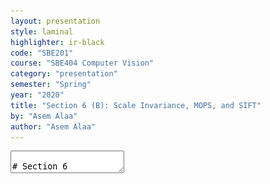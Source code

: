 ```yaml
---
layout: presentation
style: laminal
highlighter: ir-black
code: "SBE201"
course: "SBE404 Computer Vision"
category: "presentation"
semester: "Spring"
year: "2020"
title: "Section 6 (B): Scale Invariance, MOPS, and SIFT"
by: "Asem Alaa"
author: "Asem Alaa"
---
```


<textarea id="source" markdown="1">

# Section 6

## Scale Invariance, MOPS, and SIFT

##### Presentation by *{{ page.author }}*

{% include presentation-margins.html %}

---
## Problem definition


* Features or **key-points** are corners: unique in the image.
* Harris is a corner detector$^1$
* Harris operator is .green[invariant for translation, illumination and rotation].
* Harris operator is .red[variant for scaling].

### Example 

<div class="row">
<div class="col-md-6 small" markdown="1">

* In smaller image there is a corner.
* Difficult to detect in large scale.
* Not recognized for all scales. 
* Size of the window effect detectability. 
* Large corners needs large windows, vice versa.
</div>

<div class="col-md-6" markdown="1">
Two different scales 
<img style="width:430px"  src="../notebooks/media/sift_scale_invariant.jpg">

</div>

</div>

<div class="my-footer"><span markdown="1">
1. [{Section 4: Hough Transform and Harris Operator}](https://sbme-tutorials.github.io/2020/cv/presentations/week04.html#1)</span></div>

---
## How to achieve Scale Invariance

### Scale Invariance 1: Multi-Scale Feature Representation


* Common approach: detect features at multiple scales using a Gaussian pyramid
* Example: Multiscale Oriented PatcheS descriptor (MOPS) (Brown, Szeliski, Winder, 2004)

Technical Report (Microsoft Research): 

[{MSR-TR-2004-133 | December 2004}](https://www.microsoft.com/en-us/research/publication/multi-scale-oriented-patches/)


---
##### Key steps in MOPS
###### A) Construct Scale Space (Gaussian Pyramid)


<span style="display:block;text-align:center"><img style="width:450px"  src="../notebooks/media/Image_pyramid.png"></span>

* Each image $I\_s$ has scale $s \in \\{\sigma\_1,...,\sigma\_5\\}$

<div class="my-footer"><span markdown="1">
Images are adapted from slides by Matthew Brown
</span></div>

---
##### Key steps in MOPS
###### B) Keypoints representation

- Extract keypoints (corners) at the current scale $s \in \\{\sigma\_1, \sigma\_2,.., \sigma\_5\\}$
- Find the dominant orientation $\theta$ of the keypoint
- Each keypoint now is represented by $(x,y,s,\theta)$

.center[<img src="../notebooks/media/mops1.png">]


<div class="my-footer"><span markdown="1">
Images are adapted from slides by Matthew Brown
</span></div>

---
##### Key steps in MOPS
###### C) Photometric normalization

- Extract an **oriented** $40\times 40$ patch around the keypoint
- Scale to 1/5 size (Gaussian smoothing+subsampling)
- Rotate to horizontal and sample 8x8 window.
- Estimate the local mean $\hat{x}$ and the std $\hat{s\_x}$ of intensities in the 8x8.
- Normalize intensities $\hat{I} = \frac{I-\hat{x}}{\hat{s\_x}}$

.center[<img style="height:300px;"src="../notebooks/media/mops2.png">]


<div class="my-footer"><span markdown="1">
Images are adapted from slides by Matthew Brown
</span></div>

---
##### Key steps in MOPS
###### D) Extend to all scales

.center[<img style="height:300px;" src="../notebooks/media/mops3.png">]

##### Note on matching feature descriptors in MOPS

To facilitate the search process: 
- a Wavelet transform can be applied to the 8x8 patch.
- extracted coefficients = smaller fingerprint 
- can be used to hash-searching other descriptors.

<div class="my-footer"><span markdown="1">
Images are adapted from slides by Matthew Brown
</span></div>

---
### Scale Invariance 2: Capture the best features across scales

- MOPS represents features per-scale.
- In contrast, SIFT captures the best features along the scale axis.

### Scale Invariant Feature Transform (SIFT)

- not a new way to find key-points or corners
- descriptor of detected corners of different image scales
.center[![](../notebooks/media/sift_local_extrema.jpg)]
- Developed and patented by Lowe
.center.small[[{Distinctive Image Featuresfrom Scale-Invariant Keypoints}](https://www.cs.ubc.ca/~lowe/papers/ijcv04.pdf) [{Patent}](https://patents.google.com/patent/US6711293B1/en)]


---
class: small
### SIFT
### Key steps in SIFT

1. Scale-space construction
2. Scale-space extrema detection 
   - find local maxima in DoG space
    .center[<img style="width:200px;"src="../notebooks/media/sift_local_extrema.jpg">]
   - .small[Refine the points $\\{(x,y,s)\\}$ from (1).]
   - .small[Thresholding: by contrast and cornerness.]
3. Orientation assignment
   - HoG
4. Keypoint descriptor
   - HoG

---
### SIFT
#### 1. SIFT scale space (DOG)

In SIFT Pyramid we have 

* Octaves: different levels of image resolutions (pyramids levels)
* Scales: different scales of window in each octave level (different $\sigma$ of gaussian window)

.center[![](../notebooks/media/sift_dog.jpg)]


---
### SIFT
#### 1. SIFT scale space (DOG)

.center[<img style="width:350px;" src="../notebooks/media/sift_dog.jpg">]

* First octave starts with the $\times 2$ upsampled input.
* Subsequent octaves  $\times 2$ subsample their previous.
* Scales: $\sigma, k \sigma, k^2 \sigma, k^3 \sigma, k^4 \sigma$

The author suggests using:

- $\sigma = 1.6$
- $k=\sqrt{2}$

---
### SIFT
#### 1. SIFT scale space (DOG)

```python
# The following are suggested by SIFT author
N_OCTAVES = 4 
N_SCALES = 5 
SIGMA = 1.6
K = sqrt(2)
# s: (s, √2s , 2s, 2√2 s , 4s )
SIGMA_SEQ = lambda s: [ (K**i)*s for i in range(N_SCALES) ] 
# 1.6, 1.6√2, 3.2, 3.2√2, 6.4
SIGMA_SIFT = SIGMA_SEQ(SIGMA) 
KERNEL_RADIUS = lambda s : 2 * int(round(s))
KERNELS_SIFT = [ gaussian_kernel2d(std = s, 
                                   kernlen = 2 * KERNEL_RADIUS(s) + 1) 
                for s in SIGMA_SIFT ]
```
.center[<img style="width:550px;" src="../notebooks/media/sift_scales.png">]


---
class: small
#### 1. SIFT scale space (DOG)
##### Python's map, lambda, zip

```python
a = [1,2,3,4,5,6]
b = list(map(lambda ai: ai**2, a))
print(b)
```
```
[1, 4, 9, 16, 25, 36]
```
```python
a = [1,2,3,4,5,6]
b = list(map(lambda ai: ai**2, a))
print(list(zip(a,b)))
```
```
[(1, 1), (2, 4), (3, 9), (4, 16), (5, 25), (6, 36)]
```
```python
print(a[-1])
print(a[:-1])
print(a[1:])
print(list(zip( a[:-1] , a[1:] )))
```
```
6
[1, 2, 3, 4, 5]
[2, 3, 4, 5, 6]
[(1, 2), (2, 3), (3, 4), (4, 5), (5, 6)]
```

---
### SIFT
#### 1. SIFT scale space (DOG)

```python
def image_dog( img ):
    octaves = []
    dog = []
    base = rescale( img, 2, anti_aliasing=False) 
    octaves.append([ convolve2d( base , kernel , 'same', 'symm') 
                        for kernel in KERNELS_SIFT ])
    dog.append([ s2 - s1 
            for (s1,s2) in zip( octaves[0][:-1], octaves[0][1:])])
    for i in range(1,N_OCTAVES):
        base = octaves[i-1][2][::2,::2] # 2x subsampling 
        octaves.append([base] + 
            [convolve2d( base , kernel , 'same', 'symm') 
                        for kernel in KERNELS_SIFT[1:] ])
        dog.append([ s2 - s1 
            for (s1,s2) in zip( octaves[i][:-1], octaves[i][1:])])
    return dog , octaves
```

---
### SIFT
#### 1. SIFT scale space (DOG)

```python
plt.imshow(imgs_rgb[0])
plt.axis('off'); plt.show()
```

.center[<img style="width:550px;" src="../notebooks/images/IMG_1282.jpg">]

---
class: small
### SIFT
#### 1. SIFT scale space (DOG)

```python
fig, ax = plt.subplots(N_OCTAVES,N_SCALES,figsize = (15, 10))
for octave_idx in range(N_OCTAVES):
    for scale_idx in range(N_SCALES):
        img_scale = img_octaves[octave_idx][scale_idx]
        ax[octave_idx,scale_idx].imshow(img_scale)
```

.center[<img style="width:590px;" src="../notebooks/media/gaussian_pyr.png">]

---
class: small
### SIFT
#### 1. SIFT scale space (DOG)

```python
fig, ax = plt.subplots(N_OCTAVES,N_SCALES-1,figsize = (15, 10))
for octave_idx in range(N_OCTAVES):
    for dog_idx in range(N_SCALES-1):
        img_dog = img_dogs[octave_idx][dog_idx]
        ax[octave_idx,dog_idx].imshow(img_dog, cmap = 'gray')
```
.center[<img style="width:570px;" src="../notebooks/media/dog.png">]

---
class: small
### SIFT
#### 2. Scale-space extrema detection 

- .blue[find local maxima in DoG space]
.center[<img style="height:120px;"src="../notebooks/media/sift_local_extrema.jpg"><img style="height:120px;"src="../notebooks/media/dog1.png">]
  - Each pixel is compared with 26 neighbors.
  - 9 from upper scale+9 from lower scale+ 8 from current scale
  - Take if maximum or minimum.
  - For same iamge, it is not necessary for its corners to be localized at same scale.
  - Ignore first and last DoG (no enough neighbors) 
- Refine the points $\\{(x,y,s)\\}$ from (1).
- Thresholding: by contrast and cornerness.

---
class: small
### SIFT
#### 2. Scale-space extrema detection 

- find local maxima in DoG space
- .blue[Refine the points $\\{(x,y,s)\\}$ from (1).]
  .center[<img style="height:250px;"src="../notebooks/media/quad.png">]
  - .small[Assume quadratic surface (3 terms from tylor expansion)]
  - .small[$D(x)= D + \frac{\partial D^T}{\partial \mathbf{x}}\mathbf{x} + \frac{1}{2}\mathbf{x}^T\frac{\partial^2 D }{\partial \mathbf{x}^2} \mathbf{x}$]
  - .small[$\mathbf{x} = (x,y,\sigma)^T$ is the offset from the sample]
  - .small[Differentiate and Equate to zero: $\hat{\mathbf{x}}=-\frac{1}{2}\frac{\partial^2 D^{-1} }{\partial \mathbf{x}^2}\frac{\partial D }{\partial \mathbf{x}}$]
  - .small[For this section, we will skip this refinement step (left as an exercise).]
- Thresholding: by contrast and cornerness.

---
class: small
### SIFT
#### 2. Scale-space extrema detection 

- find local maxima in DoG space
- Refine the points $\\{(x,y,s)\\}$ from (1).
- .blue[Thresholding: by contrast and cornerness.]
  - $\mathbf{H} = \begin{bmatrix} D\_{xx} & D\_{xy} \\\ 
  D\_{xy} & D\_{yy} \end{bmatrix}$
  - $\text{Tr}(\mathbf{H}) = D\_{xx} + D\_{yy} = \lambda\_1 + \lambda\_2$
  - $\text{Det}(\mathbf{H}) = D\_{xx} D\_{yy} - D\_{xy}^2 = \lambda\_1 \lambda\_2$
  - $\lambda\_1 = r \lambda\_2$
  - $\frac{\text{Tr}(\mathbf{H})^2}{\text{Det}(\mathbf{H})} = \frac{(\lambda\_1 + \lambda\_2)^2}{\lambda\_1\lambda\_2}=\frac{(r\lambda_2 + \lambda_2)^2}{r\lambda_2^2} = \frac{(r+1)^2}{r^2}$
  - Threshold: $\frac{\text{Tr}(\mathbf{H})^2}{\text{Det}(\mathbf{H})} < \frac{(r+1)^2}{r}$
  - Author recommends $r=10$
  - Contrast thresholding: $|D|>t\_c$
  - Author recommends $t\_c=0.03$


---
class: small
### SIFT
#### 2. Scale-space extrema detection 

##### Corner & Contrast test

```python
def corners( dog , r = 10.0 ):
    threshold = ((r + 1.0)**2)/r
    dx = np.array([-1,1]).reshape((1,2));  dy = dx.T
    dog_x = convolve2d( dog , dx , boundary='symm', mode='same' )
    dog_y = convolve2d( dog , dy , boundary='symm', mode='same' )
    dog_xx = convolve2d( dog_x , dx , boundary='symm', mode='same' )
    dog_yy = convolve2d( dog_y , dy , boundary='symm', mode='same' )
    dog_xy = convolve2d( dog_x , dy , boundary='symm', mode='same' )
        
    tr = dog_xx + dog_yy
    det = dog_xx * dog_yy - dog_xy ** 2
    response = ( tr ** 2 ) / det
    coords = list(map( tuple , np.argwhere( response < threshold ).tolist() ))
    return coords

def contrast( dog , img_max, threshold = 0.03 ):
    dog_norm = dog / img_max
    coords = list(map( tuple , np.argwhere( np.abs( dog_norm ) > threshold ).tolist() ))
    return coords
```

---
### SIFT
#### 2. Scale-space extrema detection 

.center[![](../notebooks/media/sift_local_extrema.jpg)]


```python
def cube_extrema( img1, img2, img3 ):
    value = img2[1,1]
    if value > 0: 
        return all([np.all( value >= img ) for img in [img1,img2,img3]])
    else: 
        return all([np.all( value <= img ) for img in [img1,img2,img3]])
```

---
class: small
### SIFT
#### 2. Scale-space extrema detection 

```python
def dog_keypoints( img_dogs , img_max , threshold = 0.03 ):
    octaves_keypoints = []
    for octave_idx in range(N_OCTAVES):
        img_octave_dogs = img_dogs[octave_idx]
        keypoints_per_octave = []
        for dog_idx in range(1, len(img_octave_dogs)-1):
            dog = img_octave_dogs[dog_idx]; h, w = dog.shape
            keypoints = np.full( dog.shape, False, dtype = np.bool)
            candidates= set((i,j) for i in range(1,h-1) for j in range(1,w-1))
            candidates= candidates & set(corners(dog)) & set(contrast(dog,img_max,threshold))
            for i,j in candidates:
                slice1= img_octave_dogs[dog_idx -1][i-1:i+2, j-1:j+2]
                slice2= img_octave_dogs[dog_idx   ][i-1:i+2, j-1:j+2]
                slice3= img_octave_dogs[dog_idx +1][i-1:i+2, j-1:j+2]
                if cube_extrema( slice1, slice2, slice3 ): 
                    keypoints[i,j] = True
            keypoints_per_octave.append(keypoints)
        octaves_keypoints.append(keypoints_per_octave)
    return octaves_keypoints
```

---
class: small
### SIFT
#### 3. Keypoints Orientation

.center[<img style="height:195px;"src="../notebooks/media/orientation.png"> <img style="height:195px;"src="../notebooks/media/sift-orientation-histogram.jpg" >]

- Each keypoint should assigned a dominant direction (rotation invariance, later).
- $m(x,y) = \sqrt{(L(x+1,y) - L(x-1,y))^2 + (L(x,y+1) - L(x,y-1))^2}$
- $\theta(x,y) = tan^{-1}(\frac{L(x,y+1) - L(x,y-1)}{L(x+1,y) - L(x-1,y)})$

```python
def sift_gradient(img):
    dx = np.array([-1,0,1]).reshape((1,3)); dy = dx.T
    gx = signal.convolve2d( img , dx , boundary='symm', mode='same' )
    gy = signal.convolve2d( img , dy , boundary='symm', mode='same' )
    magnitude = np.sqrt( gx * gx + gy * gy )
    direction = np.rad2deg( np.arctan2( gy , gx )) % 360
    return gx,gy,magnitude,direction
```

<div class="my-footer"><span markdown="1">
Image adapted from slides by David Lowe and [{aishack.in}](https://aishack.in/tutorials/sift-scale-invariant-feature-transform-keypoint-orientation/)
</span></div>

---
class: small
### SIFT
#### 3. Keypoints Orientation

.center[<img style="height:195px;"src="../notebooks/media/orientation.png"> <img style="height:195px;"src="../notebooks/media/sift-orientation-histogram.jpg" >]

- Get the gradient angles of the window and quantize them to **36** intervals (0, 10, 20, ..., 360).
- Use Gaussian kernel with ($\sigma\_\theta = 1.5 \sigma$)
- Kernel radius `r = 2 * int(round(sigma))`
- Any peaks above **80%** of the highest peak are converted into a new keypoint.


---
class: small
### SIFT
#### 3. Keypoints Orientation

```python
def dog_keypoints_orientations( img_gaussians , keypoints , num_bins = 36 ):
    kps = []
    for octave_idx in range(N_OCTAVES):
        for idx,scale_keypoints in enumerate(keypoints[octave_idx]):
            gaussian_img = img_gaussians[octave_idx][ scale_idx + 1 ] 
            sigma = 1.5 * SIGMA * ( 2 ** octave_idx ) * ( K ** (scale_idx))
            radius = KERNEL_RADIUS(sigma)
            kernel = gaussian_kernel2d(std = sigma, kernlen = 2 * radius + 1)
            gx,gy,magnitude,direction = sift_gradient(gaussian_img)
            direction_idx = np.round( direction * num_bins / 360 ).astype(int)          
            
            for i,j in map( tuple , np.argwhere( scale_keypoints ).tolist() ):
                window = [i-radius, i+radius+1, j-radius, j+radius+1]
                mag_win = padded_slice( magnitude , window ) * kernel
                dir_idx = padded_slice( direction_idx, window )

                hist = np.zeros(num_bins, dtype=np.float32)
                for bin_idx in range(num_bins):
                    hist[bin_idx] = np.sum( mag_win[ dir_idx == bin_idx ] )
                for bin_idx in np.argwhere( hist >= 0.8 * hist.max() ).tolist():
                    angle = (bin_idx[0]+0.5) * (360./num_bins) % 360
                    kps.append( (i,j,octave_idx,scale_idx,angle))
    return kps
```

---
### SIFT
#### 3. Keypoints Orientation

##### Corners + Orientation (Last Octave)

.center[<img style="height:450px;"src="../notebooks/media/corners_orientation_oct4.jpg">]

---
### SIFT
#### 3. Keypoints Orientation

##### Corners + Orientation (all Octaves)

.center[<img style="height:450px;"src="../notebooks/media/corners_orientation_oct_all.jpg">]

---
### SIFT
#### 4. SIFT Descriptor

.center[<img style="height:300px;"src="../notebooks/media/sift-fingerprint.jpg">]


After localization of a keypoint and determination of dominant direction:

* Extract a $16 \times 16$ window centered by the keypoint.
* Get gradient magnitude and multiply it by a $16 \times 16$ gaussian window of $\sigma =1.5$

---
### SIFT
#### 4. SIFT Descriptor

.center[<img style="height:300px;"src="../notebooks/media/siftOriented.png">]

* Adjusting orientation (To be rotation invariant):
    * .small[get the gradient angle of the window and Quantize them to 8 intervals (0, 45, 90, ..., 360)]
    * .small[subtract corner dominant direction from gradient angle.]

---
class: small
### SIFT
#### 4. SIFT Descriptor

.center[<img style="height:250px;"src="../notebooks/media/histangles.png">]

* Divide the $16 \times 16$ window into **16** subregions ($4 \times 4$ each). 
* For each region construct histogram for the quntized 8 directions.
* Each region is represented by **8 values**
* Combine all values into one vector $S$ (size = $8 \times 16 = 128)$
* Unit normalize $S' = \frac{S}{||S||}$
* Clip values larger than 0.2 (overcome nonlinear illumination effect): $S'' = \text{Clip}(S',0,0.2)$
* Renormalize $S''' = \frac{S''}{||S''||}$

---
class: small
### SIFT
#### 4. SIFT Descriptor

.center[<img style="height:115px;"src="../notebooks/media/siftOriented.png"><img style="height:115px;"src="../notebooks/media/sift-gaussian-4x4-weighting1.jpg">]

```python
def extract_sift_descriptors128( img_gaussians, keypoints, num_bins = 8 ):
    descriptors = [] ; points = []; scale_data = {} 
    for (i,j,oct_idx,scale_idx, theta) in keypoints:
        # A) Caching
        if 'index' not in data or data['index'] != (oct_idx,scale_idx):
            data['index'] = (oct_idx,scale_idx)
            gaussian_img = img_gaussians[oct_idx][ scale_idx ] 
            sigma = 1.5 * SIGMA * ( 2 ** oct_idx ) * ( K ** (scale_idx))
            data['kernel'] = gaussian_kernel2d(std = sigma, kernlen = 16)                
            _, _, data['magnitude'], data['direction'] =sift_gradient(gaussian_img)
        win_mag = rotated_subimage(data['magnitude'],(j,i),theta,16,16)* data['kernel']
        win_dir = rotated_subimage(data['direction'],(j,i),theta,16,16)
        win_dir = (((win_dir - theta) % 360) * num_bins / 360.).astype(int)
        # B) HoG "4x4" x 16 ...
        # C) Combine+Normalize ...
    return points , descriptors
```

---
class: small
### SIFT
#### 4. SIFT Descriptor

.center[<img style="height:115px;"src="../notebooks/media/sift-fingerprint.jpg">]

```python
def extract_sift_descriptors128( img_gaussians, keypoints, num_bins = 8 ):
    descriptors = [] ; points = []; scale_data = {} 
    for (i,j,oct_idx,scale_idx, theta) in keypoints:
        # A) Caching ...
        # B) HoG "4x4" x 16
        features = []
        for sub_i in range(4):
            for sub_j in range(4):
                sub_weights = win_mag[sub_i*4:(sub_i+1)*4, sub_j*4:(sub_j+1)*4]
                sub_dir_idx = win_dir[sub_i*4:(sub_i+1)*4, sub_j*4:(sub_j+1)*4]
                hist = np.zeros(num_bins, dtype=np.float32)
                for bin_idx in range(num_bins):
                    hist[bin_idx] = np.sum( sub_weights[ sub_dir_idx == bin_idx ] )
                features.extend( hist.tolist())
        # C) Combine+Normalize ...
    return points , descriptors
```

---
class: small 
### SIFT
#### 4. SIFT Descriptor

```python
def extract_sift_descriptors128( img_gaussians, keypoints, num_bins = 8 ):
    descriptors = [] ; points = []; scale_data = {} 
    for (i,j,oct_idx,scale_idx, theta) in keypoints:
         # Caching...
        # B) HoG "4x4" x 16...
        # C) Combine+Normalize
        features /= (np.linalg.norm(np.array(features)))
        features = np.clip(features , np.finfo(np.float16).eps , 0.2)
        features /= (np.linalg.norm(features))
        descriptors.append(features)
        points.append( (i ,j , oct_idx, scale_idx, theta))
    return points , descriptors
```

---
class: small, middle
### SIFT - Results

.center[<img style="height:590px;"src="../notebooks/media/sift_result_01.jpg">]

---
class: small, middle
### SIFT - Results

.center[<img style="height:590px;"src="../notebooks/media/sift_result_02.jpg">]

---
class: small, middle, center
### SIFT - Results

<img style="height:590px;"src="../notebooks/media/sift_result_03.jpg">

---
class: small, middle, center
### SIFT - Results

<img style="height:590px;"src="../notebooks/media/sift_result_04.jpg">

---
class: small, middle, center
### SIFT - Results

<img style="height:590px;"src="../notebooks/media/sift_result_05.jpg">

---
class: small, middle, center
### SIFT - Results

<img style="height:590px;"src="../notebooks/media/sift_result_06.jpg">

---
class: small, middle, center
### SIFT - Results

<img style="height:590px;"src="../notebooks/media/sift_result_07.jpg">

---
class: small, middle, center
### SIFT - Results

<img style="height:590px;"src="../notebooks/media/sift_result_08.jpg">

---
class: small, middle, center
### SIFT - Results

<img style="height:590px;"src="../notebooks/media/sift_result_09.jpg">


---
class: small, middle, center
### SIFT - Results

<img style="height:590px;"src="../notebooks/media/sift_result_10.jpg">

---
class: middle, center

<img src="../images/jnb.png">

[{`scale_invariance.ipnyb`}](https://github.com/sbme-tutorials/sbme-tutorials.github.io/blob/master/2020/cv/notebooks/scale_invariance.ipynb)


---
class: center, middle
## Image Matching Challenge 2020 
### Sponsored by CVPR 2020

.center[<img style="height:255px;"src="../notebooks/media/trevi-canvas.jpg"><img style="height:255px;"src="../notebooks/media/trevi.jpg">]

* Some local descriptors developed as early as 2004
* Several of them outperform the state-of-the-art machine learning approaches in object recognition

[{vision.uvic.ca/image-matching-challenge}](https://vision.uvic.ca/image-matching-challenge/)



[{github.com/vcg-uvic/image-matching-benchmark}](https://github.com/vcg-uvic/image-matching-benchmark)


---
# Thank you

{% include presentation-margins.html %}


</textarea>
